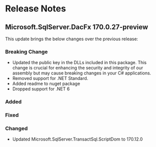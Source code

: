 # Release Notes

## Microsoft.SqlServer.DacFx 170.0.27-preview

This update brings the below changes over the previous release:

### Breaking Change
* Updated the public key in the DLLs included in this package. This change is crucial for enhancing the security and integrity of our assembly but may cause breaking changes in your C# applications.
* Removed support for .NET Standard.
* Added readme to nuget package
* Dropped support for .NET 6 

### Added

### Fixed

### Changed
* Updated Microsoft.SqlServer.TransactSql.ScriptDom to 170.12.0